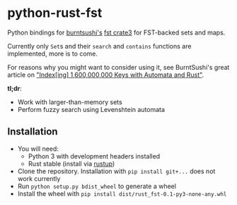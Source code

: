 # python-rust-fst

Python bindings for [burntsushi's][1] [fst crate][2][3] for FST-backed sets and
maps.

Currently only `Set`s and their `search` and `contains` functions are
implemented, more is to come.

For reasons why you might want to consider using it, see BurntSushi's great
article on ["Index[ing] 1,600,000,000 Keys with Automata and Rust"][4].

**tl;dr**:
- Work with larger-than-memory sets
- Perform fuzzy search using Levenshtein automata

## Installation
- You will need:
    * Python 3 with development headers installed
    * Rust stable (install via [rustup][5])
- Clone the repository. Installation with `pip install git+...` does not work
  currently
- Run `python setup.py bdist_wheel` to generate a wheel
- Install the wheel with `pip install dist/rust_fst-0.1-py3-none-any.whl`

[1]: http://blog.burntsushi.net/transducers/
[2]: https://github.com/BurntSushi/fst
[3]: http://burntsushi.net/rustdoc/fst/
[4]: http://blog.burntsushi.net/transducers/
[5]: https://www.rustup.rs/
